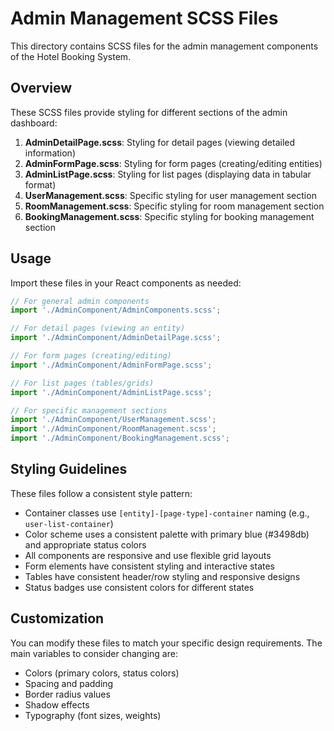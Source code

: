 # Admin Management SCSS Files

This directory contains SCSS files for the admin management components of the Hotel Booking System.

## Overview

These SCSS files provide styling for different sections of the admin dashboard:

1. **AdminDetailPage.scss**: Styling for detail pages (viewing detailed information)
2. **AdminFormPage.scss**: Styling for form pages (creating/editing entities)
3. **AdminListPage.scss**: Styling for list pages (displaying data in tabular format)
4. **UserManagement.scss**: Specific styling for user management section
5. **RoomManagement.scss**: Specific styling for room management section
6. **BookingManagement.scss**: Specific styling for booking management section

## Usage

Import these files in your React components as needed:

```jsx
// For general admin components
import './AdminComponent/AdminComponents.scss';

// For detail pages (viewing an entity)
import './AdminComponent/AdminDetailPage.scss';

// For form pages (creating/editing)
import './AdminComponent/AdminFormPage.scss';

// For list pages (tables/grids)
import './AdminComponent/AdminListPage.scss';

// For specific management sections
import './AdminComponent/UserManagement.scss';
import './AdminComponent/RoomManagement.scss';
import './AdminComponent/BookingManagement.scss';
```

## Styling Guidelines

These files follow a consistent style pattern:

- Container classes use `[entity]-[page-type]-container` naming (e.g., `user-list-container`)
- Color scheme uses a consistent palette with primary blue (#3498db) and appropriate status colors
- All components are responsive and use flexible grid layouts
- Form elements have consistent styling and interactive states
- Tables have consistent header/row styling and responsive designs
- Status badges use consistent colors for different states

## Customization

You can modify these files to match your specific design requirements. The main variables to consider changing are:

- Colors (primary colors, status colors)
- Spacing and padding
- Border radius values
- Shadow effects
- Typography (font sizes, weights) 